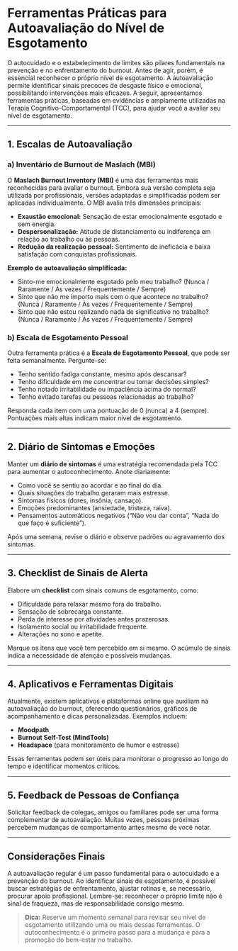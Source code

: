 
# Ferramentas Práticas para Autoavaliação do Nível de Esgotamento

O autocuidado e o estabelecimento de limites são pilares fundamentais na prevenção e no enfrentamento do burnout. Antes de agir, porém, é essencial reconhecer o próprio nível de esgotamento. A autoavaliação permite identificar sinais precoces de desgaste físico e emocional, possibilitando intervenções mais eficazes. A seguir, apresentamos ferramentas práticas, baseadas em evidências e amplamente utilizadas na Terapia Cognitivo-Comportamental (TCC), para ajudar você a avaliar seu nível de esgotamento.

---

## 1. Escalas de Autoavaliação

### a) Inventário de Burnout de Maslach (MBI)

O **Maslach Burnout Inventory (MBI)** é uma das ferramentas mais reconhecidas para avaliar o burnout. Embora sua versão completa seja utilizada por profissionais, versões adaptadas e simplificadas podem ser aplicadas individualmente. O MBI avalia três dimensões principais:

- **Exaustão emocional:** Sensação de estar emocionalmente esgotado e sem energia.
- **Despersonalização:** Atitude de distanciamento ou indiferença em relação ao trabalho ou às pessoas.
- **Redução da realização pessoal:** Sentimento de ineficácia e baixa satisfação com conquistas profissionais.

**Exemplo de autoavaliação simplificada:**
- Sinto-me emocionalmente esgotado pelo meu trabalho? (Nunca / Raramente / Às vezes / Frequentemente / Sempre)
- Sinto que não me importo mais com o que acontece no trabalho? (Nunca / Raramente / Às vezes / Frequentemente / Sempre)
- Sinto que não estou realizando nada de significativo no trabalho? (Nunca / Raramente / Às vezes / Frequentemente / Sempre)

### b) Escala de Esgotamento Pessoal

Outra ferramenta prática é a **Escala de Esgotamento Pessoal**, que pode ser feita semanalmente. Pergunte-se:

- Tenho sentido fadiga constante, mesmo após descansar?
- Tenho dificuldade em me concentrar ou tomar decisões simples?
- Tenho notado irritabilidade ou impaciência acima do normal?
- Tenho evitado tarefas ou pessoas relacionadas ao trabalho?

Responda cada item com uma pontuação de 0 (nunca) a 4 (sempre). Pontuações mais altas indicam maior nível de esgotamento.

---

## 2. Diário de Sintomas e Emoções

Manter um **diário de sintomas** é uma estratégia recomendada pela TCC para aumentar o autoconhecimento. Anote diariamente:

- Como você se sentiu ao acordar e ao final do dia.
- Quais situações do trabalho geraram mais estresse.
- Sintomas físicos (dores, insônia, cansaço).
- Emoções predominantes (ansiedade, tristeza, raiva).
- Pensamentos automáticos negativos (“Não vou dar conta”, “Nada do que faço é suficiente”).

Após uma semana, revise o diário e observe padrões ou agravamento dos sintomas.

---

## 3. Checklist de Sinais de Alerta

Elabore um **checklist** com sinais comuns de esgotamento, como:

- Dificuldade para relaxar mesmo fora do trabalho.
- Sensação de sobrecarga constante.
- Perda de interesse por atividades antes prazerosas.
- Isolamento social ou irritabilidade frequente.
- Alterações no sono e apetite.

Marque os itens que você tem percebido em si mesmo. O acúmulo de sinais indica a necessidade de atenção e possíveis mudanças.

---

## 4. Aplicativos e Ferramentas Digitais

Atualmente, existem aplicativos e plataformas online que auxiliam na autoavaliação do burnout, oferecendo questionários, gráficos de acompanhamento e dicas personalizadas. Exemplos incluem:

- **Moodpath**
- **Burnout Self-Test (MindTools)**
- **Headspace** (para monitoramento de humor e estresse)

Essas ferramentas podem ser úteis para monitorar o progresso ao longo do tempo e identificar momentos críticos.

---

## 5. Feedback de Pessoas de Confiança

Solicitar feedback de colegas, amigos ou familiares pode ser uma forma complementar de autoavaliação. Muitas vezes, pessoas próximas percebem mudanças de comportamento antes mesmo de você notar.

---

## Considerações Finais

A autoavaliação regular é um passo fundamental para o autocuidado e a prevenção do burnout. Ao identificar sinais de esgotamento, é possível buscar estratégias de enfrentamento, ajustar rotinas e, se necessário, procurar apoio profissional. Lembre-se: reconhecer o próprio limite não é sinal de fraqueza, mas de responsabilidade consigo mesmo.

> **Dica:** Reserve um momento semanal para revisar seu nível de esgotamento utilizando uma ou mais dessas ferramentas. O autoconhecimento é o primeiro passo para a mudança e para a promoção do bem-estar no trabalho.
```
